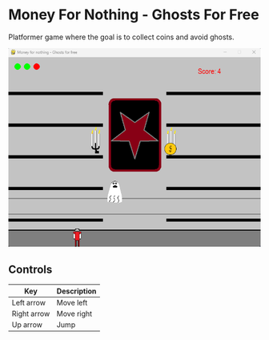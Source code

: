 # Money For Nothing - Ghosts For Free

Platformer game where the goal is to collect coins and avoid ghosts.

![Gameplay](Screenshot.png)

## Controls

|Key        |Description|
|-----------|-----------|
|Left arrow |Move left  |
|Right arrow|Move right |
|Up arrow   |Jump       |